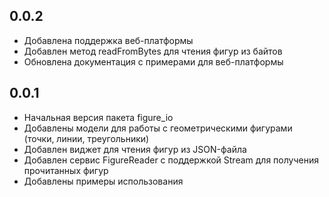## 0.0.2

* Добавлена поддержка веб-платформы
* Добавлен метод readFromBytes для чтения фигур из байтов
* Обновлена документация с примерами для веб-платформы

## 0.0.1

* Начальная версия пакета figure_io
* Добавлены модели для работы с геометрическими фигурами (точки, линии, треугольники)
* Добавлен виджет для чтения фигур из JSON-файла
* Добавлен сервис FigureReader с поддержкой Stream для получения прочитанных фигур
* Добавлены примеры использования
